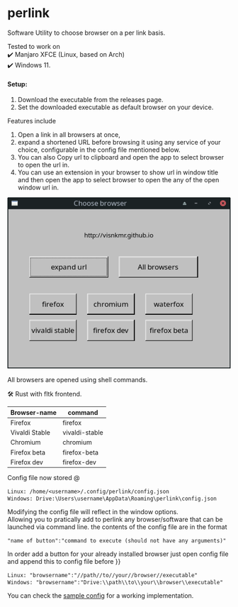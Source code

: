 # perlink

Software Utility to choose browser on a per link basis.  
  
Tested to work on  
✔️ Manjaro XFCE (Linux, based on Arch)  
✔️ Windows 11.
  
#### Setup:
1. Download the executable from the releases page.
2. Set the downloaded executable as default browser on your device.
  
  Features include 
  1. Open a link in all browsers at once,  
  2. expand a shortened URL before browsing it using any service of your choice, configurable in the config file mentioned below.  
  3. You can also Copy url to clipboard and open the app to select browser to open the url in. 
  4. You can use an extension in your browser to show url in window title and then open the app to select browser to open the any of the open window url in.
  
![screenshot](https://github.com/visnkmr/perlink/raw/main/perlink_scr.png)
  
All browsers are opened using shell commands.  
  
🛠️ Rust with fltk frontend.

|Browser-name| command|
|-|-|
|Firefox| firefox|
|Vivaldi Stable | vivaldi-stable|
|Chromium| chromium|
|Firefox beta|firefox-beta|
|Firefox dev|firefox-dev|

Config file now stored @ 
```
Linux: /home/<username>/.config/perlink/config.json  
Windows: Drive:\Users\username\AppData\Roaming\perlink\config.json
```  
  
Modifying the config file will reflect in the window options.  
Allowing you to pratically add to perlink any browser/software that can be launched via command line.
the contents of the config file are in the format 
```
"name of button":"command to execute (should not have any arguments)"
```

In order add a button for your already installed browser just open config file and append this to config file before }}
```
Linux: "browsername":"//path//to//your//browser//executable"
Windows: "browsername":"Drive:\\path\\to\\your\\browser\\executable"
```
You can check the [sample config](https://github.com/visnkmr/perlink/blob/main/sample-config.json) for a working implementation.


